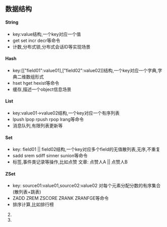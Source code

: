 ## 数据结构

#### String
* key:value结构,一个key对应一个值
* get set incr decr等命令
* 计数,分布式锁,分布式会话ID等实现场景
#### Hash
* key:[["field01":value01],["field02":value02]]结构,一个key对应一个字典,字典二维数组形式 
* hset hget hexist等命令
* 缓存,描述一个object信息场景
#### List
* key:value01->value02结构,一个key对应一个有序列表
* lpush lpop rpush rpop lrang等命令
* 消息队列,有限列表更新等
#### Set
* key: field01 || field02结构,一个key对应多个field的无值散列表,无序,不重复
* sadd srem sdiff sinner sunion等命令
* 标签,事件类记录等操作,比如点赞 文章: 点赞人A || 点赞人B
#### ZSet
* key: source01:value01,source02:value02 对每个元素分配分数的有序集合(散列表+跳表)
* ZADD ZREM ZSCORE ZRANK ZRANFGE等命令
* 排序计算,比如排行榜
2.

3.
